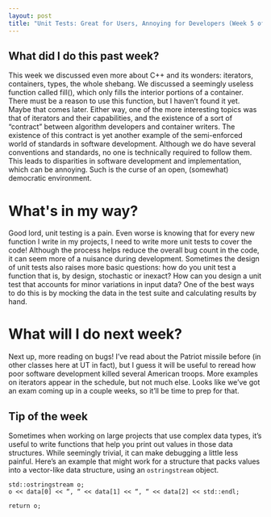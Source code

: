 ```yaml
---
layout: post
title: "Unit Tests: Great for Users, Annoying for Developers (Week 5 of OOP)"
---
```


## What did I do this past week?
This week we discussed even more about C++ and its wonders: iterators, containers, types, the whole shebang. We discussed a seemingly useless function called fill(), which only fills the interior portions of a container. There must be a reason to use this function, but I haven’t found it yet. Maybe that comes later. Either way, one of the more interesting topics was that of iterators and their capabilities, and the existence of a sort of “contract” between algorithm developers and container writers. The existence of this contract is yet another example of the semi-enforced world of standards in software development. Although we do have several conventions and standards, no one is technically required to follow them. This leads to disparities in software development and implementation, which can be annoying. Such is the curse of an open, (somewhat) democratic environment.

# What's in my way?
Good lord, unit testing is a pain. Even worse is knowing that for every new function I write in my projects, I need to write more unit tests to cover the code! Although the process helps reduce the overall bug count in the code, it can seem more of a nuisance during development. Sometimes the design of unit tests also raises more basic questions: how do you unit test a function that is, by design, stochastic or inexact? How can you design a unit test that accounts for minor variations in input data? One of the best ways to do this is by mocking the data in the test suite and calculating results by hand.

# What will I do next week?
Next up, more reading on bugs! I’ve read about the Patriot missile before (in other classes here at UT in fact), but I guess it will be useful to reread how poor software development killed several American troops. More examples on iterators appear in the schedule, but not much else. Looks like we’ve got an exam coming up in a couple weeks, so it’ll be time to prep for that.

## Tip of the week
Sometimes when working on large projects that use complex data types, it’s useful to write functions that help you print out values in those data structures. While seemingly trivial, it can make debugging a little less painful. Here’s an example that might work for a structure that packs values into a vector-like data structure, using an `ostringstream` object.

```
std::ostringstream o;
o << data[0] << “, “ << data[1] << “, “ << data[2] << std::endl;

return o;
 ```
